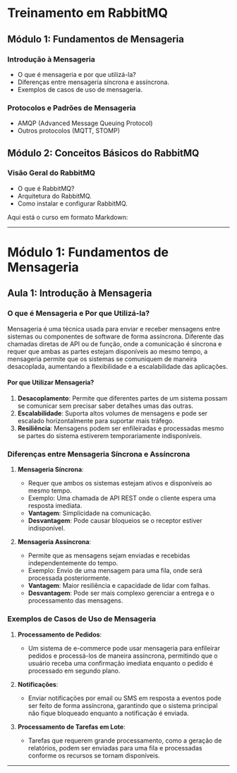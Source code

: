 # Treinamento em RabbitMQ
## Módulo 1: Fundamentos de Mensageria
### Introdução à Mensageria

- O que é mensageria e por que utilizá-la?
- Diferenças entre mensageria síncrona e assíncrona.
- Exemplos de casos de uso de mensageria.
### Protocolos e Padrões de Mensageria

- AMQP (Advanced Message Queuing Protocol)
- Outros protocolos (MQTT, STOMP)
## Módulo 2: Conceitos Básicos do RabbitMQ
### Visão Geral do RabbitMQ

- O que é RabbitMQ?
- Arquitetura do RabbitMQ.
- Como instalar e configurar RabbitMQ.

Aqui está o curso em formato Markdown:

---

# **Módulo 1: Fundamentos de Mensageria**

## **Aula 1: Introdução à Mensageria**

### **O que é Mensageria e Por que Utilizá-la?**

Mensageria é uma técnica usada para enviar e receber mensagens entre sistemas ou componentes de software de forma assíncrona. Diferente das chamadas diretas de API ou de função, onde a comunicação é síncrona e requer que ambas as partes estejam disponíveis ao mesmo tempo, a mensageria permite que os sistemas se comuniquem de maneira desacoplada, aumentando a flexibilidade e a escalabilidade das aplicações.

#### **Por que Utilizar Mensageria?**

1. **Desacoplamento**: Permite que diferentes partes de um sistema possam se comunicar sem precisar saber detalhes umas das outras.
2. **Escalabilidade**: Suporta altos volumes de mensagens e pode ser escalado horizontalmente para suportar mais tráfego.
3. **Resiliência**: Mensagens podem ser enfileiradas e processadas mesmo se partes do sistema estiverem temporariamente indisponíveis.

### **Diferenças entre Mensageria Síncrona e Assíncrona**

1. **Mensageria Síncrona**:
   - Requer que ambos os sistemas estejam ativos e disponíveis ao mesmo tempo.
   - Exemplo: Uma chamada de API REST onde o cliente espera uma resposta imediata.
   - **Vantagem**: Simplicidade na comunicação.
   - **Desvantagem**: Pode causar bloqueios se o receptor estiver indisponível.

2. **Mensageria Assíncrona**:
   - Permite que as mensagens sejam enviadas e recebidas independentemente do tempo.
   - Exemplo: Envio de uma mensagem para uma fila, onde será processada posteriormente.
   - **Vantagem**: Maior resiliência e capacidade de lidar com falhas.
   - **Desvantagem**: Pode ser mais complexo gerenciar a entrega e o processamento das mensagens.

### **Exemplos de Casos de Uso de Mensageria**

1. **Processamento de Pedidos**:
   - Um sistema de e-commerce pode usar mensageria para enfileirar pedidos e processá-los de maneira assíncrona, permitindo que o usuário receba uma confirmação imediata enquanto o pedido é processado em segundo plano.

2. **Notificações**:
   - Enviar notificações por email ou SMS em resposta a eventos pode ser feito de forma assíncrona, garantindo que o sistema principal não fique bloqueado enquanto a notificação é enviada.

3. **Processamento de Tarefas em Lote**:
   - Tarefas que requerem grande processamento, como a geração de relatórios, podem ser enviadas para uma fila e processadas conforme os recursos se tornam disponíveis.

---
